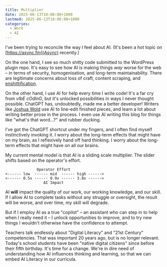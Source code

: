 ```yaml
---
title: Multiplier
date: 2025-06-13T10:00:00+1000
lastmod: 2025-06-13T10:00:00+1000
categories:
  - Work
  - AI
---
```


I've been trying to reconcile the way I feel about AI. (It's been a hot topic on [https://async.fm](Async) recently.)

On the one hand, I see so much shitty code submitted to the WordPress plugin repo. It's easy to see how AI is making things _way_ worse for the web – in terms of security, homogenisation, and long-term maintainability. There are legitimate concerns about loss of craft, content scraping, and [enshittification](https://diggingforfire.blog/posts/trapped-in-an-eternal-cycle-of-enshittification/).

On the other hand, I use AI for help every time I write code! It's a far cry from _vIbE cOdInG_, but it's unlocked possibilities in ways I never thought possible. ChatGPT has, undoubtedly, made me a better developer! Writers like [Joshua Wold](https://joshuawold.com) use AI to line-edit finished pieces, and learn a lot about writing better prose in the process. I even use AI writing this blog for things like "what's that word…?" and rubber ducking.

I've got the ChatGPT shortcut under my fingers, and I often find myself instinctively invoking it. I worry about the long-term effects that might have on my brain, as I reflexively hand off hard thinking. I worry about the long-term effects that might have on all our brains.

My current mental model is that AI is a sliding scale multiplier. The slider shifts based on the operator's effort.

```
              Operator Effort
<------ low  ------ mid  ------ high ------>
<------ 0.5x ------ 0.9x ------ 3.0x ------>
                 AI Impact
```

AI **will** impact the quality of our work, our working knowledge, and our skill. If I allow AI to complete tasks without any struggle or oversight, the result will be worse, and over time, my skill will degrade.

But if I employ AI as a true "copilot" – an assistant who can step in to help when I really need it – I unlock opportunities to improve, and to try new things I wouldn't otherwise have the confidence to attempt.

Teachers talk endlessly about "Digital Literacy" and "21st Century" competencies. That was important 20 years ago, but is no longer relevant. Today's school students have been "native digital citizens" since before their fifth birthday. It's time for a change. We're in dire need of understanding how AI influences thinking and learning, so that we can embed AI Literacy in our curricula.
